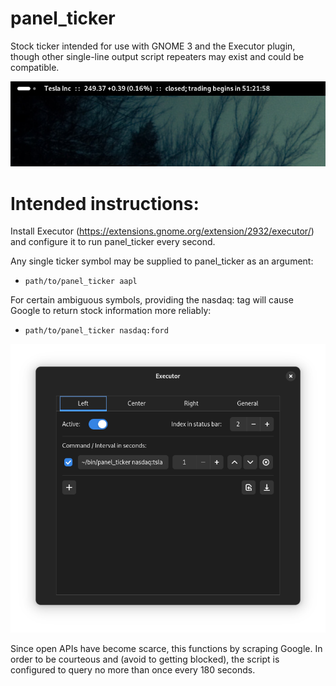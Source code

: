 # panel_ticker
Stock ticker intended for use with GNOME 3 and the Executor plugin, though other single-line output script repeaters may exist and could be compatible.

![screenshot](screenshot.png?raw=true "Screenshot")

# Intended instructions:

Install Executor (https://extensions.gnome.org/extension/2932/executor/) and configure it to run panel_ticker every second.

Any single ticker symbol may be supplied to panel_ticker as an argument:
* `path/to/panel_ticker aapl`

For certain ambiguous symbols, providing the nasdaq: tag will cause Google to return stock information more reliably:
* `path/to/panel_ticker nasdaq:ford`

![screenshot_config](screenshot_config.png?raw=true "Screenshot of config")

Since open APIs have become scarce, this functions by scraping Google. In order to be courteous and (avoid to getting blocked), the script is configured to query no more than once every 180 seconds.
